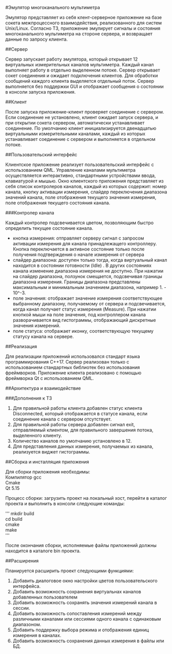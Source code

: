 #Эмулятор многоканального мультиметра

Эмулятор представляет из себя клент-серверное приложение на базе сокета межпроцессного взаимодействия, реализованного для систем Unix/Linux.
Согласно ТЗ, приложение эмулирует сигналы и состояния многоканального мультиметра на стороне сервера, и возвращает данные по запросу клиента.

##Сервер

Сервер запускает работу эмулятора, который открывает 12 виртуальных измерительных каналов мультиметра. Каждый канал выполняет работу в отдельно выделенном потоке. 
Сервер открывает сокет соединения и ожидает подключения клиентов. Для обработки сообщений каждого клиента выделяется отдельный поток.
Сервер выполняется без поддержки GUI  и отображает сообщения о состоянии в консоли запуска приложения. 

##Клиент

После запуска приложение-клиент проверяет соединение с сервером. Если соединение не установлено, клиент ожидает запуск сервера, и при открытии сокета сервером, автоматически устанавливает соединение. По умолчанию клиент инициализируется двенадцатью виртуальными измерительными каналами, каждый из которых устанавливает соединение с сервером и выполняется в отдельном потоке. 

##Пользовательский интерфейс

Клиентское приложение реализует пользовательский интерфейс с использованием QML. Управление каналами мультиметра осуществляется интерактивно, стандартными устройствами ввода, клавиатурой и мышью. Окно клиентского приложения представляет из себя список контролеров каналов, каждый из которых содержит: номер канала, кнопку активации измерения, слайдер переключения диапазона значений канала, поле отображения текущего значения измерения, поле отображения текущего состояния канала. 

###Контролер канала

Каждый контролер подсвечивается цветом, позволяющим быстро определить текущее состояние канала. 
- кнопка измерения: отправляет серверу сигнал с запросом активации измерения для канала принадлежащего контроллеру. Кнопка переключается в активное состояние только после получения подтверждения о начале измерения от сервера
- слайдер диапазона: доступен только тогда, когда виртуальный канал находится в состоянии готовности (Idle) . В других состояниях канала изменение диапазона измерения не доступно. При нажатии на слайдер диапазона, ползунок смещается, подсвечивая границы диапазона измерения. Границы диапазона представлены максимальным и минимальным значением диапазона, например 1. - 10^-3. 
- поле значения: отображает значение измерения соответствующее выбранному диапазону, получаемому от сервера и подсвечивается, когда канал получает статус измерения (Measure). При нажатии кнопкой мыши на поле значения, под контроллером канала разворачивается вид гистограммы, отображающий дискретные значения измерений. 
- поле статуса: отображает иконку, соответствующую текущему статусу канала на сервере. 

##Реализация 

Для реализации приложений использовался стандарт языка программирования С++17. Сервер реализован только с использованием стандартных библиотек без использования фреймворков.  Приложение клиента реализовано с помощью фреймворка Qt с использованием QML. 

##Архитектура и взаимодействие



###Дополнения к ТЗ

1. Для правильной работы клиента добавлен статус клиента Disconnected, который отображается в статусе канала, если соединение канала с сервером отсутствует.
2. Для правильной работы сервера добавлен сигнал exit, отправляемый клиентом, для правильного завершения потока, выделенного клиенту. 
3. Количество каналов по умолчанию установлено в 12. 
4. Для представления данных измерения, получаемых из канала, реализуется виджет гистограммы.

##Сборка и инсталляция приложения  

Для сборки приложения необходимы:  
Компилятор gcc  
Cmake  
Qt 5.15  

Процесс сборки:
загрузить проект на локальный хост, перейти в каталог проекта и выполнить в консоли следующие команды:

'''
mkdir build  
cd build  
cmake  
make  
'''

После окончания сборки, исполняемые файлы приложений должны находится в каталоге bin проекта.

##Расширения

Планируется расширить проект следующими функциями:

1. Добавить диалоговое окно настройки цветов пользовательского интерфейса. 
2. Добавить возможность сохранения виртуальнах каналов добавленных пользователем
3. Добавить возможность сохранять значения измерений канала в сессии. 
4. Добавить возможность сопоставления измерений между различными каналами или сессиями одного канала с одинаковым диапазоном. 
5. Добавить поддержку выбора режима и отображения единиц измерения в каналах.
6. Добавить возможность сохранения данных измерения в файлы или БД. 

